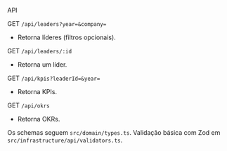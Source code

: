 API

GET `/api/leaders?year=&company=`
- Retorna líderes (filtros opcionais).

GET `/api/leaders/:id`
- Retorna um líder.

GET `/api/kpis?leaderId=&year=`
- Retorna KPIs.

GET `/api/okrs`
- Retorna OKRs.

Os schemas seguem `src/domain/types.ts`. Validação básica com Zod em `src/infrastructure/api/validators.ts`.


